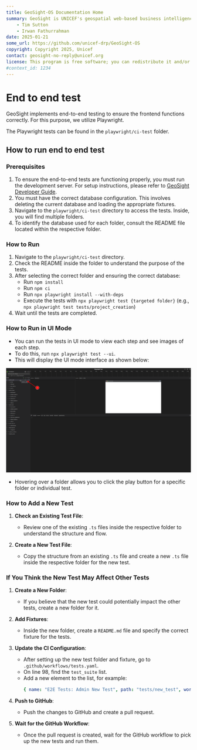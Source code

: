 ```yaml
---
title: GeoSight-OS Documentation Home 
summary: GeoSight is UNICEF's geospatial web-based business intelligence platform.
    - Tim Sutton
    - Irwan Fathurrahman
date: 2025-01-21
some_url: https://github.com/unicef-drp/GeoSight-OS
copyright: Copyright 2025, Unicef
contact: geosight-no-reply@unicef.org
license: This program is free software; you can redistribute it and/or modify it under the terms of the GNU Affero General Public License as published by the Free Software Foundation; either version 3 of the License, or (at your option) any later version.
#context_id: 1234
---
```


# End to end test

GeoSight implements end-to-end testing to ensure the frontend functions correctly. For this purpose, we utilize Playwright.

The Playwright tests can be found in the `playwright/ci-test` folder.


## How to run end to end test

### Prerequisites

1. To ensure the end-to-end tests are functioning properly, you must run the development server. For setup instructions, please refer to [GeoSight Developer Guide](https://unicef-drp.github.io/GeoSight-OS-Documentation/developer/guide/building/).
2. You must have the correct database configuration. This involves deleting the current database and loading the appropriate fixtures.
3. Navigate to the `playwright/ci-test` directory to access the tests. Inside, you will find multiple folders.
4. To identify the database used for each folder, consult the README file located within the respective folder.

### How to Run

1. Navigate to the `playwright/ci-test` directory.
2. Check the README inside the folder to understand the purpose of the tests.
3. After selecting the correct folder and ensuring the correct database:
   - Run `npm install`
   - Run `npm ci`
   - Run `npx playwright install --with-deps`
   - Execute the tests with `npx playwright test {targeted folder}` (e.g., `npx playwright test tests/project_creation`)
4. Wait until the tests are completed.

### How to Run in UI Mode

- You can run the tests in UI mode to view each step and see images of each step.
- To do this, run `npx playwright test --ui`.
- This will display the UI mode interface as shown below:

![image.png](images/playwright.png)

- Hovering over a folder allows you to click the play button for a specific folder or individual test.

### How to Add a New Test

1. **Check an Existing Test File**:  
   - Review one of the existing `.ts` files inside the respective folder to understand the structure and flow.
   
2. **Create a New Test File**:  
   - Copy the structure from an existing `.ts` file and create a new `.ts` file inside the respective folder for the new test.

### If You Think the New Test May Affect Other Tests

1. **Create a New Folder**:  
   - If you believe that the new test could potentially impact the other tests, create a new folder for it.

2. **Add Fixtures**:  
   - Inside the new folder, create a `README.md` file and specify the correct fixture for the tests.

3. **Update the CI Configuration**:  
   - After setting up the new test folder and fixture, go to `.github/workflows/tests.yaml`.
   - On line 98, find the `test_suite` list.
   - Add a new element to the list, for example:  
     ```yaml
     { name: "E2E Tests: Admin New Test", path: "tests/new_test", workers: 3, script_load: "make load-test-data" }
     ```

4. **Push to GitHub**:  
   - Push the changes to GitHub and create a pull request.

5. **Wait for the GitHub Workflow**:  
   - Once the pull request is created, wait for the GitHub workflow to pick up the new tests and run them.